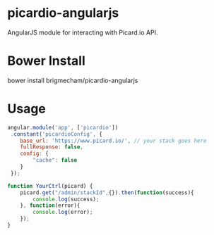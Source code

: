 # picardio-angularjs
AngularJS module for interacting with Picard.io API.

# Bower Install
bower install brigmecham/picardio-angularjs

# Usage

```javascript
angular.module('app', ['picardio'])
 .constant('picardioConfig', {
    base_url: 'https://www.picard.io/', // your stack goes here
    fullResponse: false,
    config: {
        "cache": false
    }
 });

function YourCtrl(picard) {
    picard.get("/admin/stackId",{}).then(function(success){
        console.log(success);
    }, function(error){
        console.log(error);
    });
}
    
```

    
